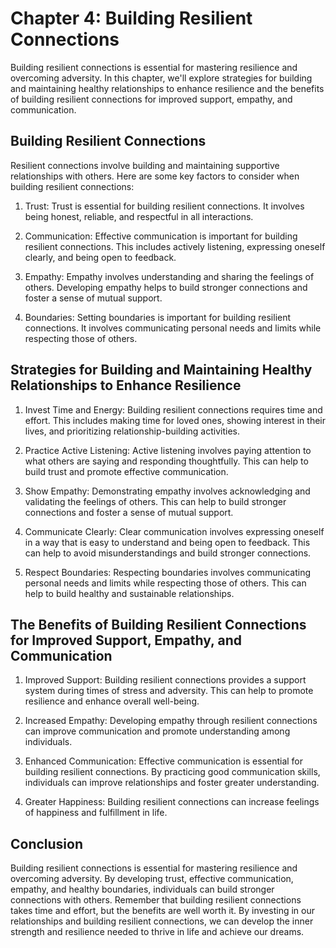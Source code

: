 Chapter 4: Building Resilient Connections
=========================================

Building resilient connections is essential for mastering resilience and overcoming adversity. In this chapter, we'll explore strategies for building and maintaining healthy relationships to enhance resilience and the benefits of building resilient connections for improved support, empathy, and communication.

Building Resilient Connections
------------------------------

Resilient connections involve building and maintaining supportive relationships with others. Here are some key factors to consider when building resilient connections:

1. Trust: Trust is essential for building resilient connections. It involves being honest, reliable, and respectful in all interactions.

2. Communication: Effective communication is important for building resilient connections. This includes actively listening, expressing oneself clearly, and being open to feedback.

3. Empathy: Empathy involves understanding and sharing the feelings of others. Developing empathy helps to build stronger connections and foster a sense of mutual support.

4. Boundaries: Setting boundaries is important for building resilient connections. It involves communicating personal needs and limits while respecting those of others.

Strategies for Building and Maintaining Healthy Relationships to Enhance Resilience
-----------------------------------------------------------------------------------

1. Invest Time and Energy: Building resilient connections requires time and effort. This includes making time for loved ones, showing interest in their lives, and prioritizing relationship-building activities.

2. Practice Active Listening: Active listening involves paying attention to what others are saying and responding thoughtfully. This can help to build trust and promote effective communication.

3. Show Empathy: Demonstrating empathy involves acknowledging and validating the feelings of others. This can help to build stronger connections and foster a sense of mutual support.

4. Communicate Clearly: Clear communication involves expressing oneself in a way that is easy to understand and being open to feedback. This can help to avoid misunderstandings and build stronger connections.

5. Respect Boundaries: Respecting boundaries involves communicating personal needs and limits while respecting those of others. This can help to build healthy and sustainable relationships.

The Benefits of Building Resilient Connections for Improved Support, Empathy, and Communication
-----------------------------------------------------------------------------------------------

1. Improved Support: Building resilient connections provides a support system during times of stress and adversity. This can help to promote resilience and enhance overall well-being.

2. Increased Empathy: Developing empathy through resilient connections can improve communication and promote understanding among individuals.

3. Enhanced Communication: Effective communication is essential for building resilient connections. By practicing good communication skills, individuals can improve relationships and foster greater understanding.

4. Greater Happiness: Building resilient connections can increase feelings of happiness and fulfillment in life.

Conclusion
----------

Building resilient connections is essential for mastering resilience and overcoming adversity. By developing trust, effective communication, empathy, and healthy boundaries, individuals can build stronger connections with others. Remember that building resilient connections takes time and effort, but the benefits are well worth it. By investing in our relationships and building resilient connections, we can develop the inner strength and resilience needed to thrive in life and achieve our dreams.
